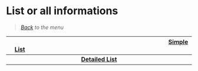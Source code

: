 # List or all informations


> *[Back](../games.md) to the menu*

| <img width="430" height="1">[Simple List](switch_list.md)<img width="430" height="1"> | 
| :---: |
| **[Detailed List](switch_info_games.md)** |
